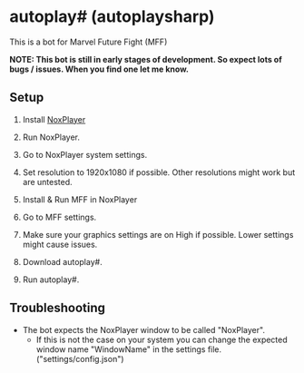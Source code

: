 # autoplay# (autoplaysharp)

This is a bot for Marvel Future Fight (MFF)

**NOTE: This bot is still in early stages of development. So expect lots of bugs / issues. When you find one let me know.**

## Setup

1. Install  [NoxPlayer](https://www.bignox.com/)

2. Run NoxPlayer.

3. Go to NoxPlayer system settings.

4. Set resolution to 1920x1080 if possible. Other resolutions might work but are untested.

5. Install & Run MFF in NoxPlayer

6. Go to MFF settings.

7. Make sure your graphics settings are on High if possible. Lower settings might cause issues.

8. Download autoplay#.

9. Run autoplay#.

## Troubleshooting

- The bot expects the NoxPlayer window to be called "NoxPlayer".
  - If this is not the case on your system you can change the expected window name "WindowName" in the settings file. ("settings/config.json")

